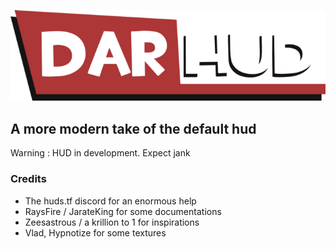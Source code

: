 <p align="center"> <img src="/_assets/logo/darhud-logo.png"></p>

## A more modern take of the default hud

Warning : HUD in development. Expect jank

### Credits
- The huds.tf discord for an enormous help
- RaysFire / JarateKing for some documentations
- Zeesastrous / a krillion to 1 for inspirations
- Vlad, Hypnotize for some textures
